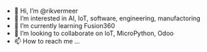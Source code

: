 - 👋 Hi, I’m @rikvermeer
- 👀 I’m interested in AI, IoT, software, engineering, manufactoring
- 🌱 I’m currently learning Fusion360
- 💞️ I’m looking to collaborate on IoT, MicroPython, Odoo
- 📫 How to reach me ...

<!---
rikvermeer/rikvermeer is a ✨ special ✨ repository because its `README.md` (this file) appears on your GitHub profile.
You can click the Preview link to take a look at your changes.
--->

